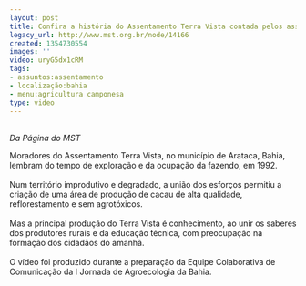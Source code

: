```yaml
---
layout: post
title: Confira a história do Assentamento Terra Vista contada pelos assentados
legacy_url: http://www.mst.org.br/node/14166
created: 1354730554
images: ''
video: uryG5dx1cRM
tags:
- assuntos:assentamento
- localização:bahia
- menu:agricultura camponesa
type: video
---
```

<p><br><em>Da Página do MST</em></p><p>Moradores do Assentamento Terra Vista, no município de Arataca, Bahia, lembram do tempo de exploração e da ocupação da fazendo, em 1992.<br><br>Num território improdutivo e degradado, a união dos esforços permitiu a criação de uma área de produção de cacau de alta qualidade, reflorestamento e sem agrotóxicos.<br><br>Mas a principal produção do Terra Vista é conhecimento, ao unir os saberes dos produtores rurais e da educação técnica, com preocupação na formação dos cidadãos do amanhã.<br><br>O vídeo foi produzido durante a preparação da Equipe Colaborativa de Comunicação da I Jornada de Agroecologia da Bahia.</p><p>&nbsp;</p><p style="text-align: center;"><object type="application/x-shockwave-flash" data="http://www.youtube.com/v/uryG5dx1cRM" height="500" width="600"><param value="http://www.youtube.com/v/uryG5dx1cRM" name="src"></object></p>
